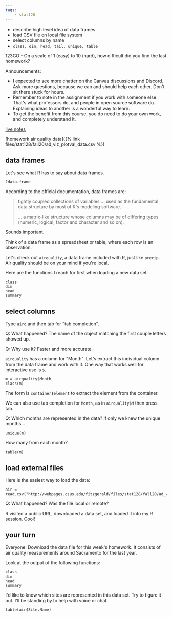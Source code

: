 ```yaml
---
tags:
    - stat128
---
```


- describe high level idea of data frames
- load CSV file on local file system
- select columns by name
- `class, dim, head, tail, unique, table`

123GO - On a scale of 1 (easy) to 10 (hard), how difficult did you find the last homework?

Announcements:

- I expected to see more chatter on the Canvas discussions and Discord.
    Ask more questions, because we can and should help each other.
    Don't sit there stuck for hours.
- Remember to note in the assignment if you work with someone else.
    That's what professors do, and people in open source software do.
    Explaining ideas to another is a wonderful way to learn.
- To get the benefit from this course, you do need to do your own work, and completely understand it.

[live notes](https://github.com/clarkfitzg/stat128/blob/master/2020-09-14.Rmd)

[homework air quality data]({% link files/stat128/fall20/ad_viz_plotval_data.csv %})


## data frames

Let's see what R has to say about data frames.

```{r}
?data.frame
```

According to the official documentation, data frames are:

> tightly coupled collections of variables ... used as the fundamental data structure by most of R's modeling software.
>
> ... a matrix-like structure whose columns may be of differing types (numeric, logical, factor and character and so on).

Sounds important.

Think of a data frame as a spreadsheet or table, where each row is an observation.

Let's check out `airquality`, a data frame included with R, just like `precip`.
Air quality should be on your mind if you're local.

Here are the functions I reach for first when loading a new data set.

```{r}
class
dim
head
summary
```

## select columns

Type `airq` and then tab for "tab completion".

Q: What happened?
The name of the object matching the first couple letters showed up.

Q: Why use it?
Faster and more accurate.

`airquality` has a column for "Month".
Let's extract this individual column from the data frame and work with it.
One way that works well for interactive use is `$`.

```{r}
m = airquality$Month
class(m)
```

The form is `container$element` to extract the element from the container.

We can also use tab completion for `Month`, as in `airquality$M` then press tab.

Q: Which months are represented in the data?
If only we knew the unique months...

```{r}
unique(m)
```

How many from each month?

```{r}
table(m)
```


## load external files


Here is the easiest way to load the data:

```{r}
air = read.csv("http://webpages.csus.edu/fitzgerald/files/stat128/fall20/ad_viz_plotval_data.csv")
```

Q: What happened?
Was the file local or remote?

R visited a public URL, downloaded a data set, and loaded it into my R session.
Cool!


## your turn

Everyone: Download the data file for this week's homework.
It consists of air quality measurements around Sacramento for the last year.

Look at the output of the following functions:

```{r}
class
dim
head
summary
```

I'd like to know which sites are represented in this data set.
Try to figure it out.
I'll be standing by to help with voice or chat.

```{r}
table(air$Site.Name)
```
